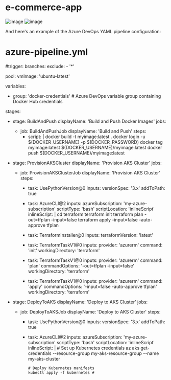 # e-commerce-app

![image](https://github.com/shubhama-d/e-commerce-app/assets/131587208/c580208b-9215-4043-b9bd-1a0a4b2180a7)
![image](https://github.com/shubhama-d/e-commerce-app/assets/131587208/8e0ffbf4-19c3-4118-97e6-e057db917b82)

And here's an example of the Azure DevOps YAML pipeline configuration:

# azure-pipeline.yml

#trigger:
  branches:
    exclude:
      - '*'

pool:
  vmImage: 'ubuntu-latest'

variables:
  - group: 'docker-credentials' # Azure DevOps variable group containing Docker Hub credentials

stages:
  - stage: BuildAndPush
    displayName: 'Build and Push Docker Images'
    jobs:
      - job: BuildAndPushJob
        displayName: 'Build and Push'
        steps:
          - script: |
              docker build -t myimage:latest .
              docker login -u $(DOCKER_USERNAME) -p $(DOCKER_PASSWORD)
              docker tag myimage:latest $(DOCKER_USERNAME)/myimage:latest
              docker push $(DOCKER_USERNAME)/myimage:latest

  - stage: ProvisionAKSCluster
    displayName: 'Provision AKS Cluster'
    jobs:
      - job: ProvisionAKSClusterJob
        displayName: 'Provision AKS Cluster'
        steps:
          - task: UsePythonVersion@0
            inputs:
              versionSpec: '3.x'
              addToPath: true

          - task: AzureCLI@2
            inputs:
              azureSubscription: 'my-azure-subscription'
              scriptType: 'bash'
              scriptLocation: 'inlineScript'
              inlineScript: |
                cd terraform
                terraform init
                terraform plan -out=tfplan -input=false
                terraform apply -input=false -auto-approve tfplan

          - task: TerraformInstaller@0
            inputs:
              terraformVersion: 'latest'

          - task: TerraformTaskV1@0
            inputs:
              provider: 'azurerm'
              command: 'init'
              workingDirectory: 'terraform'

          - task: TerraformTaskV1@0
            inputs:
              provider: 'azurerm'
              command: 'plan'
              commandOptions: '-out=tfplan -input=false'
              workingDirectory: 'terraform'

          - task: TerraformTaskV1@0
            inputs:
              provider: 'azurerm'
              command: 'apply'
              commandOptions: '-input=false -auto-approve tfplan'
              workingDirectory: 'terraform'

  - stage: DeployToAKS
    displayName: 'Deploy to AKS Cluster'
    jobs:
      - job: DeployToAKSJob
        displayName: 'Deploy to AKS Cluster'
        steps:
          - task: UsePythonVersion@0
            inputs:
              versionSpec: '3.x'
              addToPath: true

          - task: AzureCLI@2
            inputs:
              azureSubscription: 'my-azure-subscription'
              scriptType: 'bash'
              scriptLocation: 'inlineScript'
              inlineScript: |
                # Set up Kubernetes credentials
                az aks get-credentials --resource-group my-aks-resource-group --name my-aks-cluster

                # Deploy Kubernetes manifests
                kubectl apply -f kubernetes #

